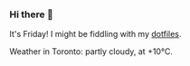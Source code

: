 ### Hi there :wave:

It's Friday! I might be fiddling with my [dotfiles](https://github.com/bewuethr/dotfiles).

Weather in Toronto: partly cloudy, at +10°C.
